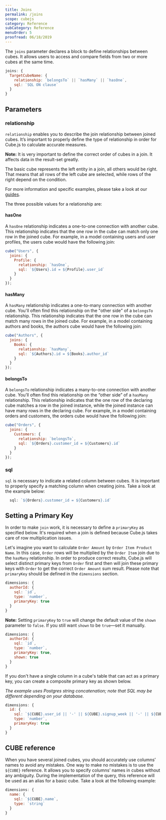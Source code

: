 ```yaml
---
title: Joins
permalink: /joins
scope: cubejs
category: Reference
subCategory: Reference
menuOrder: 5
proofread: 06/18/2019
---
```


The `joins` parameter declares a block to define relationships between cubes.
It allows users to access and compare fields from two or more cubes at the same time.

```javascript
joins: {
  TargetCubeName: {
    relationship: `belongsTo` || `hasMany` || `hasOne`,
    sql: `SQL ON clause`
  }
}
```

## Parameters

### relationship

`relationship` enables you to describe the join relationship between joined cubes.
It’s important to properly define the type of relationship in order for Cube.js
to calculate accurate measures.

<div class="block help-block">
  <p><b>Note:</b> It is very important to define the correct order of cubes in a join. It affects data in the result-set greatly.</p>
  <p>The basic cube represents the left entity in a join, all others would be right. That means that all rows of the left cube are selected, while rows of the right depend on the condition.</p>
  <p>For more information and specific examples, please take a look at our <a href="direction-of-joins">guides</a>.</p>
</div>


The three possible values for a relationship are:

#### hasOne

A `hasOne` relationship indicates a one-to-one connection with another cube. This relationship
indicates that the one row in the cube can match only one row in the joined cube. For example,
in a model containing users and user profiles, the users cube would have the following join:

```javascript
cube("Users", {
  joins: {
    Profile: {
      relationship: `hasOne`,
      sql: `${Users}.id = ${Profile}.user_id`
    }
  }
});
```

#### hasMany

A `hasMany` relationship indicates a one-to-many connection with another cube.
You'll often find this relationship on the "other side" of a `belongsTo`
relationship. This relationship indicates that the one row in the cube can match many rows in the joined cube.
For example, in a model containing authors and books, the authors cube would have the following join:

```javascript
cube("Authors", {
  joins: {
    Books: {
      relationship: `hasMany`,
      sql: `${Authors}.id = ${Books}.author_id`
    }
  }
});
```

#### belongsTo

A `belongsTo` relationship indicates a many-to-one connection with another cube. You’ll often find this relationship on the “other side” of a `hasMany` relationship. This relationship indicates that the one row of the declaring cube matches a row in the joined instance, while the joined instance can have many rows in the declaring cube. For example, in a model containing orders and customers, the orders cube would have the following join:

```javascript
cube("Orders", {
  joins: {
    Customers: {
      relationship: `belongsTo`,
      sql: `${Orders}.customer_id = ${Customers}.id`
    }
  }
});
```

### sql

`sql` is necessary to indicate a related column between cubes. It is important to properly specify a matching column when creating joins. Take a look at the example below:
```javascript
  sql: `${Orders}.customer_id = ${Customers}.id`
```

## Setting a Primary Key

In order to make `join` work, it is necessary to define a `primaryKey` as specified below.
It's required when a join is defined because Cube.js takes care of row multiplication issues.

Let's imagine you want to calculate `Order Amount` by `Order Item Product Name`.
In this case, `Order` rows will be multiplied by the `Order Item` join due to the `hasMany` relationship.
In order to produce correct results, Cube.js will select distinct primary keys from `Order` first and then will join these primary keys with `Order` to get the correct `Order Amount` sum result.
Please note that `primaryKey` should be defined in the `dimensions` section.

```javascript
dimensions: {
  authorId: {
    sql: `id`,
    type: `number`,
    primaryKey: true
  }
}
```
<div class="block help-block">
  <p>
    <b>Note:</b>
    Setting <code>primaryKey</code> to <code>true</code> will change the default value of the <code>shown</code> parameter to <code>false</code>. If you still want <code>shown</code> to be <code>true</code>—set it manually.
  </p>
</div>

```javascript
dimensions: {
  authorId: {
    sql: `id`,
    type: `number`,
    primaryKey: true,
    shown: true
  }
}
```

If you don't have a single column in a cube's table that can act as a primary key,
you can create a composite primary key as shown below.

_The example uses Postgres string concatenation; note that SQL may be
different depending on your database._

```javascript
dimensions: {
  id: {
    sql: `${CUBE}.user_id || '-' || ${CUBE}.signup_week || '-' || ${CUBE}.activity_week`,
    type: `number`,
    primaryKey: true
  }
}
```

## CUBE reference

When you have several joined cubes, you should accurately use columns’ names to avoid any mistakes. One way to make no mistakes is to use the `${CUBE}` reference. It allows you to specify columns’ names in cubes without any ambiguity. During the implementation of the query, this reference will be used as an alias for a basic cube. Take a look at the following example:

```javascript
dimensions: {
  name: {
    sql: `${CUBE}.name`,
    type: `string`
  }
}
```
